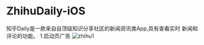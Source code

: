 # ZhihuDaily-iOS
知乎Daily是⼀款来⾃自顶级知识分享社区的新闻资讯类App,具有查看实时 新闻和评论的功能。
1.启动页广告
![zhihu1](https://github.com/oahgnehzoul/ZhihuDaily-iOS/blob/dev/zhihu1.gif)


